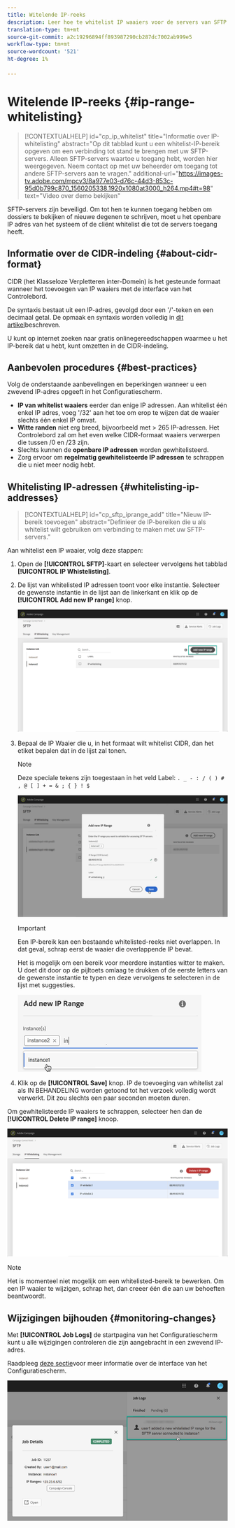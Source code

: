 ```yaml
---
title: Witelende IP-reeks
description: Leer hoe te whitelist IP waaiers voor de servers van SFTP toegang hebben
translation-type: tm+mt
source-git-commit: a2c19296894ff893987290cb287dc7002ab999e5
workflow-type: tm+mt
source-wordcount: '521'
ht-degree: 1%

---
```



# Witelende IP-reeks {#ip-range-whitelisting}

>[!CONTEXTUALHELP]
>id="cp_ip_whitelist"
>title="Informatie over IP-whitelisting"
>abstract="Op dit tabblad kunt u een whitelist-IP-bereik opgeven om een verbinding tot stand te brengen met uw SFTP-servers. Alleen SFTP-servers waartoe u toegang hebt, worden hier weergegeven. Neem contact op met uw beheerder om toegang tot andere SFTP-servers aan te vragen."
>additional-url="https://images-tv.adobe.com/mpcv3/8a977e03-d76c-44d3-853c-95d0b799c870_1560205338.1920x1080at3000_h264.mp4#t=98" text="Video over demo bekijken"

SFTP-servers zijn beveiligd. Om tot hen te kunnen toegang hebben om dossiers te bekijken of nieuwe degenen te schrijven, moet u het openbare IP adres van het systeem of de cliënt whitelist die tot de servers toegang heeft.

## Informatie over de CIDR-indeling {#about-cidr-format}

CIDR (het Klasseloze Verpletteren inter-Domein) is het gesteunde formaat wanneer het toevoegen van IP waaiers met de interface van het Controlebord.

De syntaxis bestaat uit een IP-adres, gevolgd door een &#39;/&#39;-teken en een decimaal getal. De opmaak en syntaxis worden volledig in [dit artikel](https://whatismyipaddress.com/cidr)beschreven.

U kunt op internet zoeken naar gratis onlinegereedschappen waarmee u het IP-bereik dat u hebt, kunt omzetten in de CIDR-indeling.

## Aanbevolen procedures {#best-practices}

Volg de onderstaande aanbevelingen en beperkingen wanneer u een zwevend IP-adres opgeeft in het Configuratiescherm.

* **IP van whitelist waaiers** eerder dan enige IP adressen. Aan whitelist één enkel IP adres, voeg &#39;/32&#39; aan het toe om erop te wijzen dat de waaier slechts één enkel IP omvat.
* **Witte randen** niet erg breed, bijvoorbeeld met > 265 IP-adressen. Het Controlebord zal om het even welke CIDR-formaat waaiers verwerpen die tussen /0 en /23 zijn.
* Slechts kunnen de **openbare IP adressen** worden gewhitelisteerd.
* Zorg ervoor om **regelmatig gewhitelisteerde IP adressen** te schrappen die u niet meer nodig hebt.

## Whitelisting IP-adressen {#whitelisting-ip-addresses}

>[!CONTEXTUALHELP]
>id="cp_sftp_iprange_add"
>title="Nieuw IP-bereik toevoegen"
>abstract="Definieer de IP-bereiken die u als whitelist wilt gebruiken om verbinding te maken met uw SFTP-servers."

Aan whitelist een IP waaier, volg deze stappen:

1. Open de **[!UICONTROL SFTP]**-kaart en selecteer vervolgens het tabblad **[!UICONTROL IP Whistelisting]**.
1. De lijst van whitelisted IP adressen toont voor elke instantie. Selecteer de gewenste instantie in de lijst aan de linkerkant en klik op de **[!UICONTROL Add new IP range]** knop.

   ![](assets/control_panel_add_range.png)

1. Bepaal de IP Waaier die u, in het formaat wilt whitelist CIDR, dan het etiket bepalen dat in de lijst zal tonen.

   >[!NOTE]
   >
   >Deze speciale tekens zijn toegestaan in het veld Label:
   > `. _ - : / ( ) # , @ [ ] + = & ; { } ! $`

   ![](assets/control_panel_add_range2.png)

   >[!IMPORTANT]
   >
   >Een IP-bereik kan een bestaande whitelisted-reeks niet overlappen. In dat geval, schrap eerst de waaier die overlappende IP bevat.
   >
   >Het is mogelijk om een bereik voor meerdere instanties witter te maken. U doet dit door op de pijltoets omlaag te drukken of de eerste letters van de gewenste instantie te typen en deze vervolgens te selecteren in de lijst met suggesties.

   ![](assets/control_panel_add_range3.png)

1. Klik op de **[!UICONTROL Save]** knop. IP de toevoeging van whitelist zal als IN BEHANDELING worden getoond tot het verzoek volledig wordt verwerkt. Dit zou slechts een paar seconden moeten duren.

Om gewhitelisteerde IP waaiers te schrappen, selecteer hen dan de **[!UICONTROL Delete IP range]** knoop.

![](assets/control_panel_delete_range2.png)

>[!NOTE]
>
>Het is momenteel niet mogelijk om een whitelisted-bereik te bewerken. Om een IP waaier te wijzigen, schrap het, dan creeer één die aan uw behoeften beantwoordt.

## Wijzigingen bijhouden {#monitoring-changes}

Met **[!UICONTROL Job Logs]** de startpagina van het Configuratiescherm kunt u alle wijzigingen controleren die zijn aangebracht in een zwevend IP-adres.

Raadpleeg [deze sectie](../../discover/using/discovering-the-interface.md)voor meer informatie over de interface van het Configuratiescherm.

![](assets/control_panel_ip_log.png)
